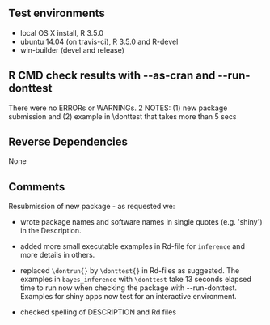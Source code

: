 
## Test environments

* local OS X install, R 3.5.0
* ubuntu 14.04 (on travis-ci), R 3.5.0 and R-devel
* win-builder (devel and release)

## R CMD check results with --as-cran and --run-donttest
There were no ERRORs or WARNINGs.
2 NOTES:  (1) new package submission and (2) example in \donttest that takes more than 5 secs

## Reverse Dependencies

None

## Comments

Resubmission of new package - as requested we:

* wrote package names and software names in single quotes (e.g. 'shiny') in the Description.

* added more small executable examples in Rd-file for  `inference` and more details in others.

* replaced `\dontrun{}` by `\donttest{}` in Rd-files as suggested. The examples in  `bayes_inference`  with `\donttest` take 13 seconds elapsed time to run now when checking the package with --run-donttest.  Examples for shiny apps now test for an interactive environment.

* checked spelling of DESCRIPTION and Rd files



